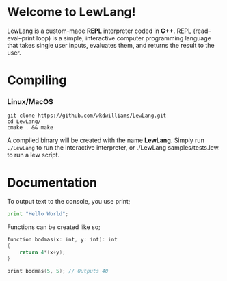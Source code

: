 # Welcome to LewLang!

LewLang is a custom-made **REPL** interpreter coded in **C++**. REPL (read–eval–print loop) is a simple, interactive computer programming language that takes single user inputs, evaluates them, and returns the result to the user.

# Compiling

### Linux/MacOS

    git clone https://github.com/wkdwilliams/LewLang.git
    cd LewLang/
    cmake . && make

A compiled binary will be created with the name **LewLang**. Simply run `./LewLang` to run the interactive interpreter, or ./LewLang samples/tests.lew. to run a lew script.

# Documentation

To output text to the console, you use print;
```python
print "Hello World";
```

Functions can be created like so;
```swift
function bodmas(x: int, y: int): int
{
    return 4*(x+y);
}

print bodmas(5, 5); // Outputs 40
```